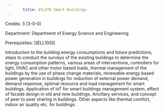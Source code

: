 ```yaml
---
        title: ESL376 Smart Buildings
---
```

Credits: 3 (3-0-0)

Department: Department of Energy Science and Engineering

Prerequisites: [[ELL100]]

Introduction to the building energy consumptions and future predictions, steps to conduct the surveys of the existing buildings to determine the energy consumption patterns, various areas of interventions, controllers for light, HVAC and other motor based loads, thermal management of the buildings by the use of phase change materials, renewable energy based power generation in buildings for reduction of external power demand, demand response, optimal resource and load management for smart buildings. Application of IoT for smart buildings management system, effect of facade design in old and new buildings. Ancillary services, and concept of peer to peer sharing in buildings. Other aspects like thermal comfort, indoor air quality etc. for buildings.